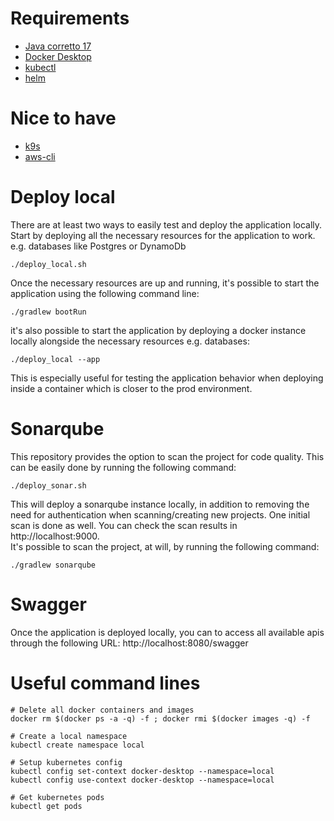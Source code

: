 # Requirements

* [Java corretto 17](https://docs.aws.amazon.com/corretto/latest/corretto-17-ug/downloads-list.html)
* [Docker Desktop](https://www.docker.com/products/docker-desktop/)
* [kubectl](https://kubernetes.io/docs/tasks/tools/)
* [helm](https://helm.sh/docs/intro/install/)

# Nice to have
* [k9s](https://k9scli.io/topics/install/)
* [aws-cli](https://docs.aws.amazon.com/cli/latest/userguide/getting-started-install.html)

# Deploy local
There are at least two ways to easily test and deploy the application locally. Start by deploying all the necessary resources for the application to work. e.g. databases like Postgres or DynamoDb
```
./deploy_local.sh
```
Once the necessary resources are up and running, it's possible to start the application using the following command line:

```
./gradlew bootRun
```

it's also possible to start the application by deploying a docker instance locally alongside the necessary resources e.g. databases:
```
./deploy_local --app
```
This is especially useful for testing the application behavior when deploying inside a container which is closer to the prod environment.

# Sonarqube
This repository provides the option to scan the project for code quality. This can be easily done by running the following command:

```
./deploy_sonar.sh
```
This will deploy a sonarqube instance locally, in addition to removing the need for authentication when scanning/creating new projects. One initial scan is done as well. You can check the scan results in http://localhost:9000. <br>
It's possible to scan the project, at will, by running the following command:

```
./gradlew sonarqube
```

# Swagger
Once the application is deployed locally, you can to access all available apis through the following URL: http://localhost:8080/swagger

# Useful command lines

```
# Delete all docker containers and images
docker rm $(docker ps -a -q) -f ; docker rmi $(docker images -q) -f

# Create a local namespace
kubectl create namespace local

# Setup kubernetes config
kubectl config set-context docker-desktop --namespace=local
kubectl config use-context docker-desktop --namespace=local

# Get kubernetes pods
kubectl get pods
```
